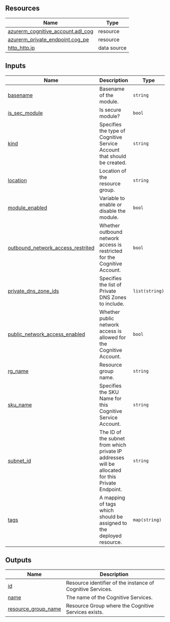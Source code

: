 <!-- BEGIN_TF_DOCS -->
## Resources

| Name | Type |
|------|------|
| [azurerm_cognitive_account.adl_cog](https://registry.terraform.io/providers/hashicorp/azurerm/latest/docs/resources/cognitive_account) | resource |
| [azurerm_private_endpoint.cog_pe](https://registry.terraform.io/providers/hashicorp/azurerm/latest/docs/resources/private_endpoint) | resource |
| [http_http.ip](https://registry.terraform.io/providers/hashicorp/http/latest/docs/data-sources/http) | data source |

## Inputs

| Name | Description | Type | Default | Required |
|------|-------------|------|---------|:--------:|
| <a name="input_basename"></a> [basename](#input\_basename) | Basename of the module. | `string` | n/a | yes |
| <a name="input_is_sec_module"></a> [is\_sec\_module](#input\_is\_sec\_module) | Is secure module? | `bool` | `true` | no |
| <a name="input_kind"></a> [kind](#input\_kind) | Specifies the type of Cognitive Service Account that should be created. | `string` | n/a | yes |
| <a name="input_location"></a> [location](#input\_location) | Location of the resource group. | `string` | n/a | yes |
| <a name="input_module_enabled"></a> [module\_enabled](#input\_module\_enabled) | Variable to enable or disable the module. | `bool` | `true` | no |
| <a name="input_outbound_network_access_restrited"></a> [outbound\_network\_access\_restrited](#input\_outbound\_network\_access\_restrited) | Whether outbound network access is restricted for the Cognitive Account. | `bool` | `true` | no |
| <a name="input_private_dns_zone_ids"></a> [private\_dns\_zone\_ids](#input\_private\_dns\_zone\_ids) | Specifies the list of Private DNS Zones to include. | `list(string)` | `[]` | no |
| <a name="input_public_network_access_enabled"></a> [public\_network\_access\_enabled](#input\_public\_network\_access\_enabled) | Whether public network access is allowed for the Cognitive Account. | `bool` | `false` | no |
| <a name="input_rg_name"></a> [rg\_name](#input\_rg\_name) | Resource group name. | `string` | n/a | yes |
| <a name="input_sku_name"></a> [sku\_name](#input\_sku\_name) | Specifies the SKU Name for this Cognitive Service Account. | `string` | `"S0"` | no |
| <a name="input_subnet_id"></a> [subnet\_id](#input\_subnet\_id) | The ID of the subnet from which private IP addresses will be allocated for this Private Endpoint. | `string` | `""` | no |
| <a name="input_tags"></a> [tags](#input\_tags) | A mapping of tags which should be assigned to the deployed resource. | `map(string)` | `{}` | no |

## Outputs

| Name | Description |
|------|-------------|
| <a name="output_id"></a> [id](#output\_id) | Resource identifier of the instance of Cognitive Services. |
| <a name="output_name"></a> [name](#output\_name) | The name of the Cognitive Services. |
| <a name="output_resource_group_name"></a> [resource\_group\_name](#output\_resource\_group\_name) | Resource Group where the Cognitive Services exists. |
<!-- END_TF_DOCS -->